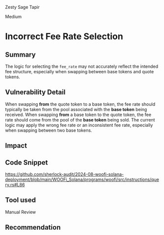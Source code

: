Zesty Sage Tapir

Medium

# Incorrect Fee Rate Selection

## Summary

The logic for selecting the `fee_rate` may not accurately reflect the intended fee structure, especially when swapping between base tokens and quote tokens.

## Vulnerability Detail

When swapping **from** the quote token to a base token, the fee rate should typically be taken from the pool associated with the **base token** being received.
 When swapping **from** a base token to the quote token, the fee rate should come from the pool of the **base token** being sold.
 The current logic may apply the wrong fee rate or an inconsistent fee rate, especially when swapping between two base tokens.

## Impact

## Code Snippet

https://github.com/sherlock-audit/2024-08-woofi-solana-deployment/blob/main/WOOFi_Solana/programs/woofi/src/instructions/query.rs#L86

## Tool used

Manual Review

## Recommendation